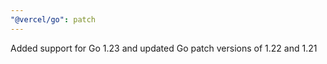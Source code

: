 ```yaml
---
"@vercel/go": patch
---
```


Added support for Go 1.23 and updated Go patch versions of 1.22 and 1.21
